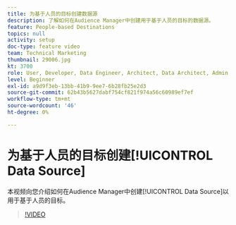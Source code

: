 ```yaml
---
title: 为基于人员的目标创建数据源
description: 了解如何在Audience Manager中创建用于基于人员的目标的数据源。
feature: People-based Destinations
topics: null
activity: setup
doc-type: feature video
team: Technical Marketing
thumbnail: 29006.jpg
kt: 3700
role: User, Developer, Data Engineer, Architect, Data Architect, Admin, Leader
level: Beginner
exl-id: a9d9f3eb-13bb-41b9-9ee7-6b28fb25e2d3
source-git-commit: 62b43b5627dabf754cf821f974a56c60989ef7ef
workflow-type: tm+mt
source-wordcount: '46'
ht-degree: 0%

---
```


# 为基于人员的目标创建[!UICONTROL Data Source]

本视频向您介绍如何在Audience Manager中创建[!UICONTROL Data Source]以用于基于人员的目标。

>[!VIDEO](https://video.tv.adobe.com/v/29006/?quality=12)
